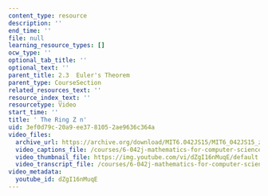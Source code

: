 ```yaml
---
content_type: resource
description: ''
end_time: ''
file: null
learning_resource_types: []
ocw_type: ''
optional_tab_title: ''
optional_text: ''
parent_title: 2.3  Euler's Theorem
parent_type: CourseSection
related_resources_text: ''
resource_index_text: ''
resourcetype: Video
start_time: ''
title: ' The Ring Z n'
uid: 3ef0d79c-20a9-ee37-8105-2ae9636c364a
video_files:
  archive_url: https://archive.org/download/MIT6.042JS15/MIT6_042JS15_zmodn_ipod.mp4
  video_captions_file: /courses/6-042j-mathematics-for-computer-science-spring-2015/1edd6741d9b45d59bb1fb1925ca81a5d_dZgI16nMuqE.vtt
  video_thumbnail_file: https://img.youtube.com/vi/dZgI16nMuqE/default.jpg
  video_transcript_file: /courses/6-042j-mathematics-for-computer-science-spring-2015/96518009fe81cd614b825a66f0ce2129_dZgI16nMuqE.pdf
video_metadata:
  youtube_id: dZgI16nMuqE
---
```

